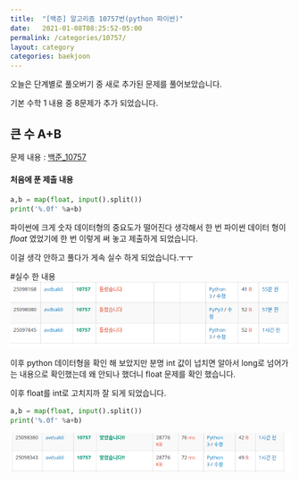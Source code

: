 ```yaml
---
title:  "[백준] 알고리즘 10757번(python 파이썬)"
date:   2021-01-08T08:25:52-05:00
permalink: /categories/10757/
layout: category
categories: baekjoon
---
```

오늘은 단계별로 풀오버기 중 새로 추가된 문제를 풀어보았습니다.

기본 수학 1 내용 중 8문제가 추가 되었습니다.

## 큰 수 A+B

문제 내용 : [백준_10757](https://www.acmicpc.net/problem/10757)

#### 처음에 푼 제출 내용


``` python
a,b = map(float, input().split())
print('%.0f' %a+b)
```
파이썬에 크게 숫자 데이터형의 중요도가 떨어진다 생각해서 한 번  파이썬 데이터 형이 *float* 였었기에 한 번 이렇게 써 놓고 제출하게 되었습니다.

이걸 생각 안하고 풀다가 게속 실수 하게 되었습니다.ㅜㅜ

#실수 한 내용
![test](/assets/baekjoon/2021-01-09-baekjoon-1.png)

이후 python 데이터형을 확인 해 보았지만
분명 int 값이 넙치면 알아서 long로 넘어가는 내용으로 확인했는데 왜 안되나 했더니
float 문제를 확인 했습니다.

이후 float를 int로 고치지까 잘 되게 되었습니다.

``` python
a,b = map(float, input().split())
print('%.0f' %a+b)
```
![test](/assets/baekjoon/2021-01-09-baekjoon-2.png)